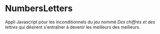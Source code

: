 # NumbersLetters
Appli  Javascript pour les inconditionnels  du jeu nommé <i>Des chiffres et des lettres</i> qui désirent s'entraîner  à devenir les meilleurs des meilleurs.


